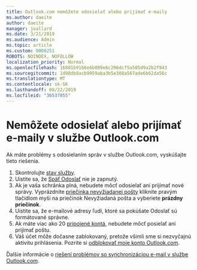 ```yaml
---
title: Outlook.com nemôžete odosielať alebo prijímať e-maily
ms.author: daeite
author: daeite
manager: joallard
ms.date: 3/21/2019
ms.audience: Admin
ms.topic: article
ms.custom: 9000251
ROBOTS: NOINDEX, NOFOLLOW
localization_priority: Normal
ms.openlocfilehash: 16801b9166e6b009e6c296dcf5a505d9a2b2f943
ms.sourcegitcommit: 1d98db8acb9959aba3b5e308a567ade6b62da56c
ms.translationtype: MT
ms.contentlocale: sk-SK
ms.lasthandoff: 08/22/2019
ms.locfileid: "36537855"
---
```

# <a name="cant-send-or-receive-email-in-outlookcom"></a>Nemôžete odosielať alebo prijímať e-maily v službe Outlook.com

Ak máte problémy s odosielaním správ v službe Outlook.com, vyskúšajte tieto riešenia.

1. Skontrolujte [stav služby](https://go.microsoft.com/fwlink/p/?linkid=837482).
1. Uistite sa, že [Späť Odoslať](https://outlook.live.com/mail/options/mail/messageContent/undoSend) nie je zapnutý.
1. Ak je vaša schránka plná, nebudete môcť odosielať ani prijímať nové správy. Vyprázdnite [priečinka nevyžiadanej pošty](https://outlook.live.com/mail/junkemail) kliknite pravým tlačidlom myši na priečinok Nevyžiadaná pošta a vyberiete **prázdny priečinok**.
1. Uistite sa, že e-mailové adresy ľudí, ktoré sa pokúšate Odoslať sú formátované správne.
1. Ak máte viac ako 20 [pripojené kontá](https://outlook.live.com/mail/options/mail/accounts/connected), nebudete môcť posielať ani prijímať poštu.
1. Váš účet môže dočasne zablokovaný, pretože všimli sme si nezvyčajnú aktivitu prihlásenia. Pozrite si [odblokovať moje konto Outlook.com](https://support.office.com/article/f4ad2701-d166-4d8b-8a6a-9af2a1f8a4c4).

Ďalšie informácie o [riešení problémov so synchronizáciou e-mail v službe Outlook.com](https://support.office.com/article/d39e3341-8d79-4bf1-b3c7-ded602233642).